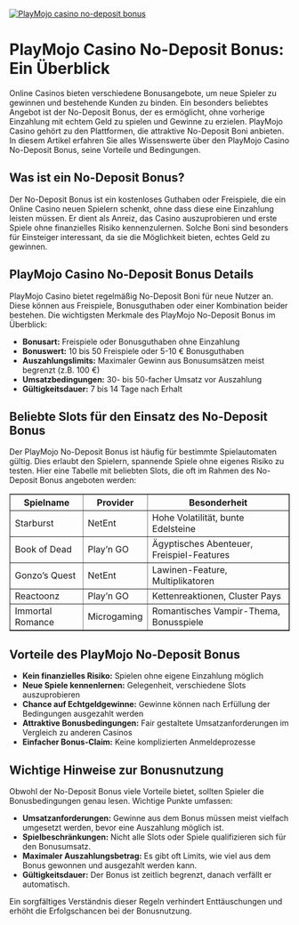 [![PlayMojo casino no-deposit bonus](https://123-caf.pages.dev/gitsignup.png)](https://vrmoo.ru/Bt82HjjY)

<h1>PlayMojo Casino No-Deposit Bonus: Ein Überblick</h1>  <p>Online Casinos bieten verschiedene Bonusangebote, um neue Spieler zu gewinnen und bestehende Kunden zu binden. Ein besonders beliebtes Angebot ist der No-Deposit Bonus, der es ermöglicht, ohne vorherige Einzahlung mit echtem Geld zu spielen und Gewinne zu erzielen. PlayMojo Casino gehört zu den Plattformen, die attraktive No-Deposit Boni anbieten. In diesem Artikel erfahren Sie alles Wissenswerte über den PlayMojo Casino No-Deposit Bonus, seine Vorteile und Bedingungen.</p>  <h2>Was ist ein No-Deposit Bonus?</h2>  <p>Der No-Deposit Bonus ist ein kostenloses Guthaben oder Freispiele, die ein Online Casino neuen Spielern schenkt, ohne dass diese eine Einzahlung leisten müssen. Er dient als Anreiz, das Casino auszuprobieren und erste Spiele ohne finanzielles Risiko kennenzulernen. Solche Boni sind besonders für Einsteiger interessant, da sie die Möglichkeit bieten, echtes Geld zu gewinnen.</p>  <h2>PlayMojo Casino No-Deposit Bonus Details</h2>  <p>PlayMojo Casino bietet regelmäßig No-Deposit Boni für neue Nutzer an. Diese können aus Freispiele, Bonusguthaben oder einer Kombination beider bestehen. Die wichtigsten Merkmale des PlayMojo No-Deposit Bonus im Überblick:</p>  <ul>   <li><strong>Bonusart:</strong> Freispiele oder Bonusguthaben ohne Einzahlung</li>   <li><strong>Bonuswert:</strong> 10 bis 50 Freispiele oder 5-10 € Bonusguthaben</li>   <li><strong>Auszahlungslimits:</strong> Maximaler Gewinn aus Bonusumsätzen meist begrenzt (z.B. 100 €)</li>   <li><strong>Umsatzbedingungen:</strong> 30- bis 50-facher Umsatz vor Auszahlung</li>   <li><strong>Gültigkeitsdauer:</strong> 7 bis 14 Tage nach Erhalt</li> </ul>  <h2>Beliebte Slots für den Einsatz des No-Deposit Bonus</h2>  <p>Der PlayMojo No-Deposit Bonus ist häufig für bestimmte Spielautomaten gültig. Dies erlaubt den Spielern, spannende Spiele ohne eigenes Risiko zu testen. Hier eine Tabelle mit beliebten Slots, die oft im Rahmen des No-Deposit Bonus angeboten werden:</p>  <table border="1" cellpadding="5" cellspacing="0">   <thead>     <tr>       <th>Spielname</th>       <th>Provider</th>       <th>Besonderheit</th>     </tr>   </thead>   <tbody>     <tr>       <td>Starburst</td>       <td>NetEnt</td>       <td>Hohe Volatilität, bunte Edelsteine</td>     </tr>     <tr>       <td>Book of Dead</td>       <td>Play’n GO</td>       <td>Ägyptisches Abenteuer, Freispiel-Features</td>     </tr>     <tr>       <td>Gonzo’s Quest</td>       <td>NetEnt</td>       <td>Lawinen-Feature, Multiplikatoren</td>     </tr>     <tr>       <td>Reactoonz</td>       <td>Play’n GO</td>       <td>Kettenreaktionen, Cluster Pays</td>     </tr>     <tr>       <td>Immortal Romance</td>       <td>Microgaming</td>       <td>Romantisches Vampir-Thema, Bonusspiele</td>     </tr>   </tbody> </table>  <h2>Vorteile des PlayMojo No-Deposit Bonus</h2>  <ul>   <li><strong>Kein finanzielles Risiko:</strong> Spielen ohne eigene Einzahlung möglich</li>   <li><strong>Neue Spiele kennenlernen:</strong> Gelegenheit, verschiedene Slots auszuprobieren</li>   <li><strong>Chance auf Echtgeldgewinne:</strong> Gewinne können nach Erfüllung der Bedingungen ausgezahlt werden</li>   <li><strong>Attraktive Bonusbedingungen:</strong> Fair gestaltete Umsatzanforderungen im Vergleich zu anderen Casinos</li>   <li><strong>Einfacher Bonus-Claim:</strong> Keine komplizierten Anmeldeprozesse</li> </ul>  <h2>Wichtige Hinweise zur Bonusnutzung</h2>  <p>Obwohl der No-Deposit Bonus viele Vorteile bietet, sollten Spieler die Bonusbedingungen genau lesen. Wichtige Punkte umfassen:</p>  <ul>   <li><strong>Umsatzanforderungen:</strong> Gewinne aus dem Bonus müssen meist vielfach umgesetzt werden, bevor eine Auszahlung möglich ist.</li>   <li><strong>Spielbeschränkungen:</strong> Nicht alle Slots oder Spiele qualifizieren sich für den Bonusumsatz.</li>   <li><strong>Maximaler Auszahlungsbetrag:</strong> Es gibt oft Limits, wie viel aus dem Bonus gewonnen und ausgezahlt werden kann.</li>   <li><strong>Gültigkeitsdauer:</strong> Der Bonus ist zeitlich begrenzt, danach verfällt er automatisch.</li> </ul>  <p>Ein sorgfältiges Verständnis dieser Regeln verhindert Enttäuschungen und erhöht die Erfolgschancen bei der Bonusnutzung.</p>